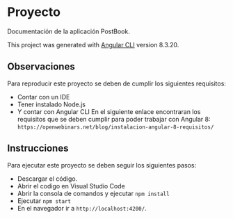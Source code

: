 # Proyecto

Documentación de la aplicación PostBook.

This project was generated with [Angular CLI](https://github.com/angular/angular-cli) version 8.3.20.

## Observaciones

Para reproducir este proyecto se deben de cumplir los siguientes requisitos:

- Contar con un IDE
- Tener instalado Node.js
- Y contar con Angular CLI
  En el siguiente enlace encontraran los requisitos que se deben cumplir para poder trabajar con Angular 8:
  `https://openwebinars.net/blog/instalacion-angular-8-requisitos/`

## Instrucciones

Para ejecutar este proyecto se deben seguir los siguientes pasos:

- Descargar el código.
- Abrir el codigo en Visual Studio Code
- Abrir la consola de comandos y ejecutar `npm install`
- Ejecutar `npm start`
- En el navegador ir a `http://localhost:4200/`.
